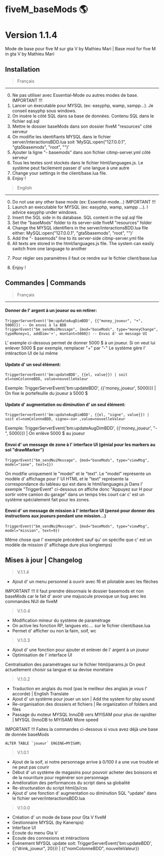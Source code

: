 # fiveM_baseMods :earth_americas: 
# Version 1.1.4
Mode de base pour five M sur gta V by Mathieu Mari | Base mod for five M in gta V by Mathieu Mari

Installation
-------------------------------------------------------------

>Français
-------------------------------------------------------------
0. Ne pas utiliser avec Essential-Mode ou autres modes de base. IMPORTANT !!!
1. Lancer un éxecutable pour MYSQL (ex: easyphp, wamp, xampp...). Je conseil easyphp sous windows.
2. On insère le côté SQL dans sa base de données. Contenu SQL dans le fichier sql.sql
3. Mettre le dossier baseMods dans son dossier fiveM "resources" côté serveur
4. On modifie les identifiants MYSQL dans le fichier server/interactionsBDD.lua soit 'MySQL:open("127.0.0.1", "gta5basemods", "root", "")'
5. Ajouter la ligne "- basemods" dans son fichier citmp-server.yml côté serveur
6. Tous les textes sont stockés dans le fichier html/languages.js. Le système peut facilement passer d' une langue à une autre
7. Change your settings in the client/base.lua file.
8. Enjoy !

>English
-------------------------------------------------------------
0. Do not use any other base mode (ex: Essential-mode...) IMPORTANT !!!
1. Launch an executable for MYSQL (ex: easyphp, wamp, xampp ...). I advice easyphp under windows.
2. Insert the SQL side in its database. SQL content in the sql.sql file
3. Set the "baseMods" folder to its server-side fiveM "resources" folder
4. Change the MYSQL identifiers in the server/interactionsBDD.lua file either: MySQL:open("127.0.0.1", "gta5basemods", "root", "")'
5. Add the "- basemods" line to its server-side citmp-server.yml file
6. All texts are stored in the html/languages.js file. The system can easily switch from one language to another
7) Pour régler ses paramètres il faut ce rendre sur le fichier client/base.lua
8. Enjoy !

Commandes | Commands
-------------------------------------------------------------

>Français
-------------------------------------------------------------

#### Donner de l' argent à un joueur ou en retirer:
```
TriggerServerEvent('bm:updateAugDimBDD', {{"money_joueur", "+", 5000}}) -- On envoi à la BDD
TriggerEvent("bm_sendNuiMessage", {mod="baseMods", type="moneyChange", typeMoney=1, addDim='+', montant=5000}) -- Envoi d' un message UI
```
L' exemple ci-dessous permet de donner 5000 $ à un joueur. Si on veut lui enlever 5000 $ par exemple, remplacer "+" par "-" 
Le système gère l' intéraction UI de lui même 

#### Update d' un seul élément:
```
TriggerServerEvent('bm:updateBDD', {{el, value}}) | soit el=nomColonneBDD, value=nouvelleValeur
```
Exemple: TriggerServerEvent('bm:updateBDD', {{'money_joueur', 5000}}) | On fixe le portefeuille du joueur à 5000 $

#### Update d' augmentation ou diminution d' un seul élément: 
```
TriggerServerEvent('bm:updateAugDimBDD', {{el, "signe", value}}) | soit el=nomColonneBDD, signe=-ou+ ,value=nouvelleValeur
```
Exemple: TriggerServerEvent('bm:updateAugDimBDD', {{'money_joueur', "-", 5000}}) | On enlève 5000 $ au joueur

#### Envoi d' un message de zone à l' interface UI (génial pour les markers au sol "drawMarker")
```
TriggerEvent("bm_sendNuiMessage", {mod="baseMods", type="viewMsg", model="zone", text=1})
```
On modifie uniquement le "model" et le "text". Le "model" représente un modèle d' affichage pour l' UI HTML et le "text" représente la correspondance du tableau qui est dans le html/languages.js
Dans l' exemple "TriggerEvent" ci-dessous on affiche donc "Appuyez sur H pour sortir votre camion du garage" dans un temps très court car c' est un système spécialement fait pour les zones.

#### Envoi d' un message de mission à l' interface UI (pensé pour donner des instructions aux joueurs pendant une mission...)
```
TriggerEvent("bm_sendNuiMessage", {mod="baseMods", type="viewMsg", model="mission", text=9})
```
Même chose que l' exemple précédent sauf qu' on spécifie que c' est un modèle de mission (l' affichage dure plus longtemps)

Mises à jour | Changelog
-------------------------------------------------------------

>V.1.1.4
- Ajout d' un menu personnel à ouvrir avec f6 et pilotable avec les flèches

IMPORTANT !!!
Il faut prendre désormais le dossier basemods et non baseMods car le fait d' avoir une majuscule provoque un bug avec les commandes NUI de fiveM

>V.1.0.4
- Modification mineur du système de paramétrage
- On active les fonction RP, langues etc.... sur le fichier client/base.lua
- Permet d' afficher ou non la faim, soif, wc

>V.1.0.3
- Ajout d' une fonction pour ajouter et enlever de l' argent à un joueur
- Optimisation de l' interface UI

Centralisation des paramétrages sur le fichier html/params.js
On peut actuellement choisir sa langue et sa devise monétaire


>V.1.0.2
- Traduction en anglais du mod (pas le meilleur des anglais je vous l' accorde) | English Translate 
- Ajout d' un système pour jouer un son | Add the system for play sound
- Re-organisation des dossiers et fichiers | Re organization of folders and files
- Passage du moteur MYSQL InnoDB vers MYISAM pour plus de rapiditer | MYSQL (InnoDB to MYISAM) More speed

IMPORTANT !!!
Faites la commandes ci-dessous si vous avez déjà une base de donnée baseMods
```
ALTER TABLE `joueur` ENGINE=MYISAM;
```

>V.1.0.1
- Ajout de la soif, si notre personnage arrive à 0/100 il a une vue trouble et ne peut pas courir
- Début d' un système de magasins pour pouvoir acheter des boissons et de la nourriture pour regénérer son personnage
- Amélioration des performances du script dans sa globalité
- Re-structuration du script html/js/css
- Ajout d' une fonction d' augmentation ou diminution SQL "update" dans le fichier server/interactionsBDD.lua

>V.1.0.0
- Création d' un mode de base pour Gta V fiveM
- Gestionnaire MYSQL (by Kanersps)
- Interface UI
- Écoute du menu Gta V
- Écoute des connexions et intéractions
- Événement MYSQL update soit: TriggerServerEvent('bm:updateBDD', {{"drink_joueur", 20}}) | {{"nomColonneBDD", nouvelleValeur}}

